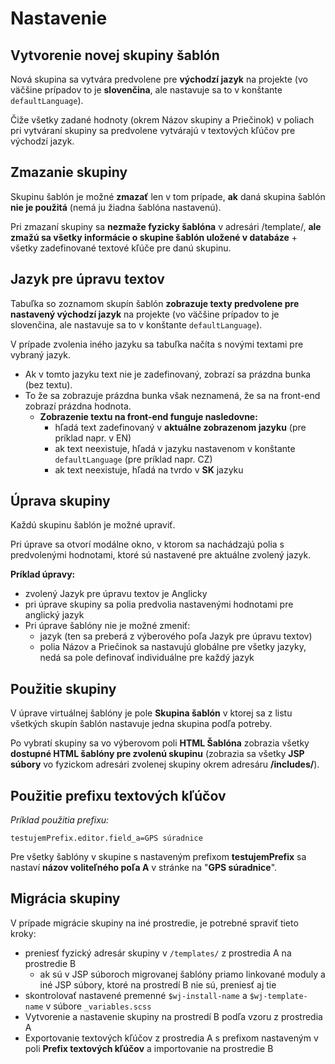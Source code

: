 # Nastavenie

## Vytvorenie novej skupiny šablón

Nová skupina sa vytvára predvolene pre **východzí jazyk** na projekte (vo väčšine prípadov to je **slovenčina**, ale nastavuje sa to v konštante `defaultLanguage`).

Čiže všetky zadané hodnoty (okrem Názov skupiny a Priečinok) v poliach pri vytváraní skupiny sa predvolene vytvárajú v textových kľúčov pre východzí jazyk.

## Zmazanie skupiny

Skupinu šablón je možné **zmazať** len v tom prípade, **ak** daná skupina šablón **nie je použitá** (nemá ju žiadna šablóna nastavenú).

Pri zmazaní skupiny sa **nezmaže fyzicky šablóna** v adresári /template/, **ale zmažú sa všetky informácie o skupine šablón uložené v databáze** + všetky zadefinované textové kľúče pre danú skupinu.

## Jazyk pre úpravu textov

Tabuľka so zoznamom skupín šablón **zobrazuje texty predvolene pre nastavený východzí jazyk** na projekte (vo väčšine prípadov to je slovenčina, ale nastavuje sa to v konštante `defaultLanguage`).

V prípade zvolenia iného jazyku sa tabuľka načíta s novými textami pre vybraný jazyk.
- Ak v tomto jazyku text nie je zadefinovaný, zobrazí sa prázdna bunka (bez textu).
- To že sa zobrazuje prázdna bunka však neznamená, že sa na front-end zobrazí prázdna hodnota.
    - **Zobrazenie textu na front-end funguje nasledovne:**
        - hľadá text zadefinovaný v **aktuálne zobrazenom jazyku** (pre príklad napr. v EN)
        - ak text neexistuje, hľadá v jazyku nastavenom v konštante `defaultLanguage` (pre príklad napr. CZ)
        - ak text neexistuje, hľadá na tvrdo v **SK** jazyku

## Úprava skupiny

Každú skupinu šablón je možné upraviť.

Pri úprave sa otvorí modálne okno, v ktorom sa nachádzajú polia s predvolenými hodnotami, ktoré sú nastavené pre aktuálne zvolený jazyk.

**Príklad úpravy:**

- zvolený Jazyk pre úpravu textov je Anglicky
- pri úprave skupiny sa polia predvolia nastavenými hodnotami pre anglický jazyk
- Pri úprave šablóny nie je možné zmeniť:
    - jazyk (ten sa preberá z výberového poľa Jazyk pre úpravu textov)
    - polia Názov a Priečinok sa nastavujú globálne pre všetky jazyky, nedá sa pole definovať individuálne pre každý jazyk

## Použitie skupiny

V úprave virtuálnej šablóny je pole **Skupina šablón** v ktorej sa z listu všetkých skupín šablón nastavuje jedna skupina podľa potreby.

Po vybratí skupiny sa vo výberovom poli **HTML Šablóna** zobrazia všetky **dostupné HTML šablóny pre zvolenú skupinu** (zobrazia sa všetky **JSP súbory** vo fyzickom adresári zvolenej skupiny okrem adresáru **/includes/**).

## Použitie prefixu textových kľúčov

*Príklad použitia prefixu:*
```properties
testujemPrefix.editor.field_a=GPS súradnice
```

Pre všetky šablóny v skupine s nastaveným prefixom **testujemPrefix** sa nastaví **názov voliteľného poľa A** v stránke na "**GPS súradnice**".

## Migrácia skupiny

V prípade migrácie skupiny na iné prostredie, je potrebné spraviť tieto kroky:

- preniesť fyzický adresár skupiny v `/templates/` z prostredia A na prostredie B
    - ak sú v JSP súboroch migrovanej šablóny priamo linkované moduly a iné JSP súbory, ktoré na prostredí B nie sú, preniesť aj tie
- skontrolovať nastavené premenné `$wj-install-name` a `$wj-template-name` v súbore `_variables.scss`
- Vytvorenie a nastavenie skupiny na prostredí B podľa vzoru z prostredia A
- Exportovanie textových kľúčov z prostredia A s prefixom nastaveným v poli **Prefix textových kľúčov** a importovanie na prostredie B
